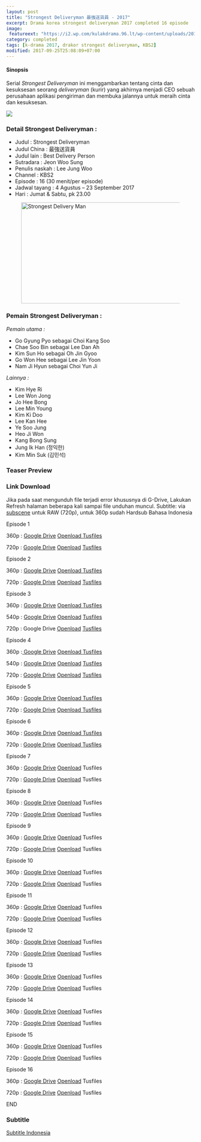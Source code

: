 ```yaml
---
layout: post
title: "Strongest Deliveryman 最強送貨員 - 2017"
excerpt: Drama korea strongest deliveryman 2017 completed 16 episode
image:
 featureext: "https://i2.wp.com/kulakdrama.96.lt/wp-content/uploads/2017/08/premiere_deliveryman3.jpg?resize=600%2C381"
category: completed
tags: [k-drama 2017, drakor strongest deliveryman, KBS2]
modified: 2017-09-25T25:08:09+07:00
---
```


<h4>Sinopsis</h4>
<p>Serial <em>Strongest Deliveryman</em> ini menggambarkan tentang cinta dan kesuksesan seorang <em>deliveryman</em> (kurir) yang akhirnya menjadi CEO sebuah perusahaan aplikasi pengiriman dan membuka jalannya untuk meraih cinta dan kesuksesan.</p>
<noscript><img src="//repo.knoacc.org/images/kdrama.jpg"/></noscript>
<h3>Detail Strongest Deliveryman :</h3>
<ul>
<li>Judul : Strongest Deliveryman</li>
<li>Judul China : 最強送貨員</li>
<li>Judul lain : Best Delivery Person</li>
<li>Sutradara : Jeon Woo Sung</li>
<li>Penulis naskah : Lee Jung Woo</li>
<li>Channel : KBS2</li>
<li>Episode : 16 (30 menit/per episode)</li>
<li>Jadwal tayang : 4 Agustus – 23 September 2017</li>
<li>Hari : Jumat &amp; Sabtu, pk 23.00</li>
</ul>
<figure class="entry-thumbnail">
<img layout="responsive" height="270" width="480" src="https://i2.wp.com/kulakdrama.96.lt/wp-content/uploads/2017/08/premiere_deliveryman3.jpg?resize=600%2C381" alt="Strongest Delivery Man" title="premiere_deliveryman3" />
</figure>
<h3>Pemain Strongest Deliveryman :</h3>
<p><em>Pemain utama :</em>
<ul>
<li>Go Gyung Pyo sebagai Choi Kang Soo</li>
<li>Chae Soo Bin sebagai Lee Dan Ah</li>
<li>Kim Sun Ho sebagai Oh Jin Gyoo</li>
<li>Go Won Hee sebagai Lee Jin Yoon</li>
<li>Nam Ji Hyun sebagai Choi Yun Ji</li>
</ul>
<em>Lainnya :</em>
<ul>
<li>Kim Hye Ri</li>
<li>Lee Won Jong</li>
<li>Jo Hee Bong</li>
<li>Lee Min Young</li>
<li>Kim Ki Doo</li>
<li>Lee Kan Hee</li>
<li>Ye Soo Jung</li>
<li>Heo Ji Won</li>
<li>Kang Bong Sung</li>
<li>Jung Ik Han (정익한)</li>
<li>Kim Min Suk (김민석)</li>
</ul></p>
<h3>Teaser Preview</h3>
<amp-youtube data-videoid="2k2TAvFGiog" layout="responsive" height="315" width="560"></amp-youtube>
<h3>Link Download</h3>
<p>Jika pada saat mengunduh file terjadi error khususnya di G-Drive, Lakukan Refresh halaman beberapa kali sampai file unduhan muncul. Subtitle: via <a href="https://subscene.com/subtitles/Strongest-deliveryman-choigang-baedalkkun" rel="noopener noreferer">subscene</a> untuk RAW (720p), untuk 360p sudah Hardsub Bahasa Indonesia</p>
<p>Episode 1</p>
<p>360p : <a class="btn btn-success" href="//mi.knoacc.org/dl/drive?id=0B9zQoX327iIlMnpxWVZkQVFObXc">Google Drive</a> <a class="btn btn-success" href="http://adfree.ga?dom=oload.stream&code=s0mPRoi0iHU&name=Strongest.Deliveryman.E01.360p.mp4">Openload </a> <a class="btn btn-success" href="http://adfree.ga?dom=tusfiles.net&code=7ps8ldjuiuuk&name=Strongest.Deliveryman.E01.360p-.mp4">Tusfiles</a></p>
<p>720p : <a class="btn btn-success" href="//mi.knoacc.org/dl/drive?id=0B9zQoX327iIlUzM5Q1RRTDR0ZnM">Google Drive</a> <a class="btn btn-success" href="http://adfree.ga?dom=oload.stream&code=SvLQIUJX-kE&name=Strongest.Deliveryman.E01.720p.mkv.mp4">Openload</a> <a class="btn btn-success" href="http://adfree.ga?dom=tusfiles.net&code=n151o804wyd0&name=Strongest.Deliveryman.E01-.mkv.mp4">Tusfiles</a></p>
<p>Episode 2</p>
<p>360p : <a class="btn btn-success" href="//mi.knoacc.org/dl/drive?id=0B9zQoX327iIlaFhnTjRmVGxZNVU">Google Drive</a> <a class="btn btn-success" href="http://adfree.ga?dom=oload.stream&code=nMvmId_nijM&name=Strongest.Deliveryman.E02.360p.mp4">Openload </a> <a class="btn btn-success" href="http://adfree.ga?dom=tusfiles.net&code=4p367aim6eq7&name=Strongest.Deliveryman.E02.360p-.mp4">Tusfiles</a></p>
<p>720p : <a class="btn btn-success" href="//mi.knoacc.org/dl/drive?id=0B9zQoX327iIlNXQ0NDdvTThUS0U">Google Drive</a> <a class="btn btn-success" href="http://adfree.ga?dom=oload.stream&code=KbVe5iWFOZM&name=Strongest.Deliveryman.E02.720p.mkv.mp4">Openload</a> <a class="btn btn-success" href="http://adfree.ga?dom=tusfiles.net&code=53zoq9grqn1u&name=Strongest.Deliveryman.E02-.mkv.mp4">Tusfiles</a></p>
<p>Episode 3</p>
<p>360p : <a class="btn btn-success" href="//mi.knoacc.org/dl/drive?id=0B9zQoX327iIlQ1k4LUp2S3hLT1E">Google Drive</a> <a class="btn btn-success" href="http://adfree.ga?dom=oload.stream&code=xLHmz2G0alU&name=Strongest.Deliveryman.E03.360p-id.mp4">Openload </a> <a class="btn btn-success" href="http://adfree.ga?dom=tusfiles.net&code=le10jd4jnj9t&name=Strongest.Deliveryman.E03.360p-id.mp4">Tusfiles</a></p>
<p>540p : <a class="btn btn-success" href="//mi.knoacc.org/dl/drive?id=0B9zQoX327iIlZ290TEU0QUlraGM">Google Drive</a> <a class="btn btn-success" href="http://adfree.ga?dom=oload.stream&code=ww_JNzPPj24&name=Strongest.Deliveryman.E03.170811.HDTV.H264.540p-SS.mkv.mp4">Openload</a> <a class="btn btn-success" href="http://adfree.ga?dom=tusfiles.net&code=alpdisoxq7ww&name=Strongest.Deliveryman.E03.170811.HDTV.H264.540p-SS-.mkv">Tusfiles</a></p>
<p>720p : <span class="btn btn-disabled">Google Drive</span> <a class="btn btn-success" href="http://adfree.ga?dom=oload.stream&code=3f6sMJpllHc&name=Strongest.Deliveryman.E03.HDTV.x264.720p-REM.mkv.mp4">Openload</a> <a class="btn btn-success" href="http://adfree.ga?dom=tusfiles.net&code=mgpb82xpw888&name=Strongest.Deliveryman.E03.HDTV.REM.mkv">Tusfiles</a></p>
<p>Episode 4</p>
<p>360p :<a class="btn btn-success" href="//mi.knoacc.org/dl/drive?id=0B9zQoX327iIlenhUWGlJZ2c0ZTg"> Google Drive</a> <a class="btn btn-success" href="http://adfree.ga?dom=oload.stream&code=8O4FtgUt6iI&name=Strongest.Deliveryman.E04.360p-id.mp4">Openload </a> <a class="btn btn-success" href="http://adfree.ga?dom=tusfiles.net&code=d3g85ffpmlyy&name=Strongest.Deliveryman.E04.360p-id-.mp4">Tusfiles</a></p>
<p>540p : <a class="btn btn-success" href="//mi.knoacc.org/dl/drive?id=0B9zQoX327iIlZU1NeU1KanpTbU0">Google Drive</a> <a class="btn btn-success" href="http://adfree.ga?dom=oload.stream&code=-JzbYPsSdMo&name=Strongest.Deliveryman.E04.170812.HDTV.H264.540p-SS.mkv.mp4">Openload</a> <a class="btn btn-success" href="http://adfree.ga?dom=tusfiles.net&code=qnkaem9caouu&name=Strongest.Deliveryman.E04.170812.HDTV.H264.540p-SS-.mkv">Tusfiles</a></p>
<p>720p : <a class="btn btn-success" href="//mi.knoacc.org/dl/drive?id=0B9zQoX327iIleFhyX3BFazFwV1k">Google Drive</a> <a class="btn btn-success" href="http://adfree.ga?dom=oload.stream&code=uKAoIXfKPnk&name=Strongest.Deliveryman.E04.HDTV.x264.720p-REM.mkv.mp4">Openload</a> <a class="btn btn-success" href="http://adfree.ga?dom=tusfiles.net&code=36gdtz56aas9&name=Strongest.Deliveryman.E04.HDTV-REM-.mkv">Tusfiles</a></p>
<p>Episode 5</p>
<p>360p : <a class="btn btn-success" href="//mi.knoacc.org/dl/drive?id=0B_XHgc9kZqwQclJNQVRGc19wM2s">Google Drive</a> <a class="btn btn-success" href="http://adfree.ga?dom=oload.stream&code=zRwXlUjVQz0&name=Strongest.Deliveryman.E05.360p.mp4">Openload </a> <a class="btn btn-success" href="http://adfree.ga?dom=tusfiles.net&code=7ugld9vwcrk6&name=Strongest.Deliveryman.E05.360p-.mp4">Tusfiles</a></p>
<p>720p : <a class="btn btn-success" href="//mi.knoacc.org/dl/drive?id=0B_XHgc9kZqwQWEpYVGk2T0FVa1k">Google Drive</a> <a class="btn btn-success" href="http://adfree.ga?dom=oload.stream&code=wm_qxlAC-zE&name=Strongest.Deliveryman.E05.720p.mkv.mp4">Openload </a> <a class="btn btn-success" href="http://adfree.ga?dom=tusfiles.net&code=f7dm7iuf9jwk&name=Strongest.Deliveryman.E05-.mkv.mp4">Tusfiles</a></p>
<p>Episode 6</p>
<p>360p : <a class="btn btn-success" href="//mi.knoacc.org/dl/drive?id=0B06qp4iVUkx8cHlUTkc5M2RoZ0U">Google Drive</a> <a class="btn btn-success" href="http://adfree.ga?dom=oload.stream&code=VNLuhPJTgow&name=Strongest.Deliveryman.E06.360p.mp4">Openload </a> <a class="btn btn-success" href="http://adfree.ga?dom=tusfiles.net&code=xg7q9lmdz6hw&name=Strongest.Deliveryman.E06.360p-.mp4">Tusfiles</a></p>
<p>720p : <a class="btn btn-success" href="//mi.knoacc.org/dl/drive?id=0B_XHgc9kZqwQVkFHdHN1MVotSlU">Google Drive</a> <a class="btn btn-success" href="http://adfree.ga?dom=oload.stream&code=6zfg_xjLrhY&name=Strongest.Deliveryman.E06.720p.mkv.mp4">Openload </a> <a class="btn btn-success" href="http://adfree.ga?dom=tusfiles.net&code=zim20b0oxyvh&name=Strongest.Deliveryman.E06.mkv.mp4">Tusfiles</a></p>
<p>Episode 7</p>
<p>360p : <a class="btn btn-success" href="//mi.knoacc.org/dl/drive?id=0B06qp4iVUkx8RHAxb0ZVOXFaRm8">Google Drive</a> <a class="btn btn-success" href="http://adfree.ga?dom=oload.stream&code=H8k_k5jTCgQ&name=Strongest.Deliveryman.E07.360p-id.mp4">Openload</a> <span class="btn btn-disabled">Tusfiles</span></p>
<p>720p : <a class="btn btn-success" href="//mi.knoacc.org/dl/drive?id=0B06qp4iVUkx8a3lLaXNSdWJrY1k">Google Drive</a> <a class="btn btn-success" href="http://adfree.ga?dom=oload.stream&code=WpLHZCJ-odM&name=Strongest.Deliveryman.E07.170825.HDTV.H264.720p-SS.mkv.mp4">Openload</a> <span class="btn btn-disabled">Tusfiles</span></p>
<p>Episode 8</p>
<p>360p : <a class="btn btn-success" href="//mi.knoacc.org/dl/drive?id=0B06qp4iVUkx8cTFIdlF1d3FyREU">Google Drive</a> <a class="btn btn-success" href="http://adfree.ga?dom=oload.stream&code=nChXjjrCLG8&name=Strongest.Deliveryman.E08.360p-id.mp4">Openload</a> <span class="btn btn-disabled">Tusfiles</span></p>
<p>720p : <a class="btn btn-success" href="//mi.knoacc.org/dl/drive?id=0B06qp4iVUkx8dHc0Q2pMVUs3YXM">Google Drive</a> <a class="btn btn-success" href="http://adfree.ga?dom=oload.stream&code=pRyW4dqZ7w4&name=Strongest.Deliveryman.E08.720p.mkv.mp4">Openload</a> <span class="btn btn-disabled">Tusfiles</span></p>
<p>Episode 9</p>
<p>360p : <a class="btn btn-success" href="//mi.knoacc.org/dl/drive?id=0B387gMJkFaWzSEVQdlpWdHQ3ZUU">Google Drive</a> <a class="btn btn-success" href="http://adfree.ga?dom=oload.stream&code=O850AyUmsY0&name=Strongest.Deliveryman.E09.360p-id.mp4">Openload</a> <span class="btn btn-disabled">Tusfiles</span></p>
<p>720p : <a class="btn btn-success" href="//mi.knoacc.org/dl/drive?id=0B387gMJkFaWzSEVQdlpWdHQ3ZUU">Google Drive</a> <a class="btn btn-success" href="http://adfree.ga?dom=oload.stream&code=pRyW4dqZ7w4&name=Strongest.Deliveryman.E08.720p.mkv.mp4">Openload</a> <span class="btn btn-disabled">Tusfiles</span></p>
<p>Episode 10</p>
<p>360p : <a class="btn btn-success" href="//mi.knoacc.org/dl/drive?id=0B387gMJkFaWzVkFzSERPSzEtUXc">Google Drive</a> <a class="btn btn-success" href="http://adfree.ga?dom=oload.stream&code=W-NXUguG9n0&name=Strongest.Deliveryman.E10.360p-id.mp4">Openload</a> <span class="btn btn-disabled">Tusfiles</span></p>
<p>720p : <a class="btn btn-success" href="//mi.knoacc.org/dl/drive?id=0B387gMJkFaWzd1ZNcm1kcXpBM2c">Google Drive</a> <a class="btn btn-success" href="http://adfree.ga?dom=oload.stream&code=ibtShJF-Yec&name=Strongest.Deliveryman.E10.170902.HDTV.H264.720p-SS.mkv.mp4">Openload</a> <span class="btn btn-disabled">Tusfiles</span></p>
<p>Episode 11</p>
<p>360p : <a class="btn btn-success" href="//mi.knoacc.org/dl/drive?id=0B387gMJkFaWzLTA1M2RKMmhQU1U">Google Drive</a> <a class="btn btn-success" href="http://adfree.ga?dom=oload.stream&code=mo3o3saA2e8&name=Strongest.Deliveryman.E11.360p-id-.mp4">Openload</a> <span class="btn btn-disabled">Tusfiles</span></p>
<p>720p : <a class="btn btn-success" href="//mi.knoacc.org/dl/drive?id=0B387gMJkFaWzLTNqdk1Kd25xb0k">Google Drive</a> <a class="btn btn-success" href="http://adfree.ga?dom=oload.stream&code=HQ4TaTnPBAM&name=Strongest.Deliveryman.E11.720p.mkv.mp4">Openload</a> <span class="btn btn-disabled">Tusfiles</span></p>
<p>Episode 12</p>
<p>360p : <a class="btn btn-success" href="//mi.knoacc.org/dl/drive?id=0B387gMJkFaWzN3NTM3ZvMHZEM2s">Google Drive</a> <a class="btn btn-success" href="http://adfree.ga?dom=oload.stream&code=RhcnBhdCk8o&name=Strongest.Deliveryman.E12.360p-id-.mp4">Openload</a> <span class="btn btn-disabled">Tusfiles</span></p>
<p>720p : <a class="btn btn-success" href="//mi.knoacc.org/dl/drive?id=0B387gMJkFaWzcUJLT3lCZENaRWM">Google Drive</a> <a class="btn btn-success" href="http://adfree.ga?dom=oload.stream&code=jE2btlxtyyk&name=Strongest.Deliveryman.E12.170909.HDTV.H264.720p-SS.mp4">Openload</a> <span class="btn btn-disabled">Tusfiles</span></p>
<p>Episode 13</p>
<p>360p : <a class="btn btn-success" href="//mi.knoacc.org/dl/drive?id=0B387gMJkFaWzV3RBSnJKVElmdk0">Google Drive</a> <a class="btn btn-success" href="http://adfree.ga?dom=oload.stream&code=IKk33sxkTH8&name=Strongest.Deliveryman.E13.360p-id-.mp4">Openload</a> <span class="btn btn-disabled">Tusfiles</span></p>
<p>720p : <a class="btn btn-success" href="//mi.knoacc.org/dl/drive?id=0B387gMJkFaWzZFpla1VrYnNiRUU">Google Drive</a> <a class="btn btn-success" href="http://adfree.ga?dom=oload.stream&code=IKk33sxkTH8&name=Strongest.Deliveryman.E13.360p-id-.mp4">Openload</a> <span class="btn btn-disabled">Tusfiles</span></p>
<p>Episode 14</p>
<p>360p : <a class="btn btn-success" href="//mi.knoacc.org/dl/drive?id=0B387gMJkFaWzOWM3Q0FiWG5lWG8">Google Drive</a> <a class="btn btn-success" href="http://adfree.ga?dom=oload.stream&code=O6gmSJEPodk&name=Strongest.Deliveryman.E14.360p-id-.mp4">Openload</a> <span class="btn btn-disabled">Tusfiles</span></p>
<p>720p : <a class="btn btn-success" href="//mi.knoacc.org/dl/drive?id=0B387gMJkFaWzQldPWUxrQnJIeTQ">Google Drive</a> <a class="btn btn-success" href="http://adfree.ga?dom=oload.stream&code=WAZpiQqA4WI&name=Strongest.Deliveryman.E14.170916.HDTV.H264.SS.mkv.mp4">Openload</a> <span class="btn btn-disabled">Tusfiles</span></p>
<p>Episode 15</p>
<p>360p : <a class="btn btn-success" href="//mi.knoacc.org/dl/drive?id=0B387gMJkFaWzbFBLbnVwSE1vRUk">Google Drive</a> <a class="btn btn-success" href="http://adfree.ga?dom=oload.stream&code=fneO1iKNMEI/Save.Me.E15.360p-id-.mp4">Openload</a> <span class="btn btn-disabled">Tusfiles</span></p>
<p>720p : <a class="btn btn-success" href="//mi.knoacc.org/dl/drive?id=0B387gMJkFaWzS0k0SmpQc0lZbmc">Google Drive</a> <a class="btn btn-success" href="http://adfree.ga?dom=oload.stream&code=DZIyxq8XysQ&name=Strongest.Deliveryman.E15.170922.HDTV.H264._-SS.mp4">Openload</a> <span class="btn btn-disabled">Tusfiles</span></p>
<p>Episode 16</p>
<p>360p : <a class="btn btn-success" href="//mi.knoacc.org/dl/drive?id=0B387gMJkFaWzOGszaVVBZlpBUEU">Google Drive</a> <a class="btn btn-success" href="http://adfree.ga?dom=oload.stream&code=HDQZwWSqT60&name=Strongest.Deliveryman.E16.end.360p-id-.mp4">Openload</a> <span class="btn btn-disabled">Tusfiles</span></p>
<p>720p : <a class="btn btn-success" href="//mi.knoacc.org/dl/drive?id=0B387gMJkFaWzZ1FZb1ROaEk1bjA">Google Drive</a> <a class="btn btn-success" href="http://adfree.ga?dom=oload.stream&code=IUq6Y9BBau4&name=Strongest.Deliveryman.E16.END.720p.mp4">Openload</a> <span class="btn btn-disabled">Tusfiles</span></p>
<p>END</p>
<h3>Subtitle</h3>
<p><a class="btn btn-info" href="https://subscene.com/subtitles/Strongest-deliveryman-choigang-baedalkkun" rel="noopener noreferer">Subtitle Indonesia</a></p>
